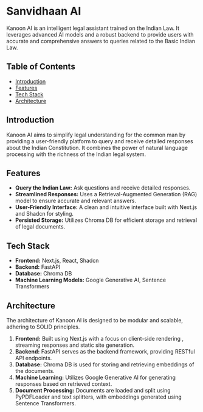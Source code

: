 # Sanvidhaan AI

Kanoon AI is an intelligent legal assistant trained on the Indian Law. It leverages advanced AI models and a robust backend to provide users with accurate and comprehensive answers to queries related to the Basic Indian Law.

## Table of Contents

- [Introduction](#introduction)
- [Features](#features)
- [Tech Stack](#tech-stack)
- [Architecture](#architecture)

## Introduction

Kanoon AI aims to simplify legal understanding for the common man by providing a user-friendly platform to query and receive detailed responses about the Indian Constitution. It combines the power of natural language processing with the richness of the Indian legal system.

## Features

- **Query the Indian Law:** Ask questions and receive detailed responses.
- **Streamlined Responses:** Uses a Retrieval-Augmented Generation (RAG) model to ensure accurate and relevant answers.
- **User-Friendly Interface:** A clean and intuitive interface built with Next.js and Shadcn for styling.
- **Persisted Storage:** Utilizes Chroma DB for efficient storage and retrieval of legal documents.

## Tech Stack

- **Frontend:** Next.js, React, Shadcn
- **Backend:** FastAPI
- **Database:** Chroma DB
- **Machine Learning Models:** Google Generative AI, Sentence Transformers

## Architecture

The architecture of Kanoon AI is designed to be modular and scalable, adhering to SOLID principles.

1. **Frontend:** Built using Next.js with a focus on client-side rendering , streaming responses and static site generation.
2. **Backend:** FastAPI serves as the backend framework, providing RESTful API endpoints.
3. **Database:** Chroma DB is used for storing and retrieving embeddings of the documents.
4. **Machine Learning:** Utilizes Google Generative AI for generating responses based on retrieved context.
5. **Document Processing:** Documents are loaded and split using PyPDFLoader and text splitters, with embeddings generated using Sentence Transformers.
